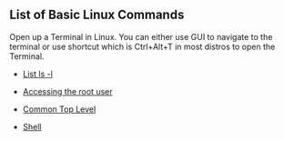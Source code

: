 ## List of Basic Linux Commands
Open up a Terminal in Linux. You can either use GUI to navigate to the terminal or use shortcut which is Ctrl+Alt+T in most distros to open the Terminal.

- [List ls -l](https://github.com/WilcyWilson/Linux-Tips/tree/master/BasicLinuxCommands/list#readme)

- [Accessing the root user](https://github.com/WilcyWilson/Linux-Tips/tree/master/BasicLinuxCommands/root#readme)
  
- [Common Top Level](https://github.com/WilcyWilson/Linux-Tips/tree/master/BasicLinuxCommands/commontoplevel#readme)

- [Shell](https://github.com/WilcyWilson/Linux-Tips/tree/master/BasicLinuxCommands/shell#readme)
